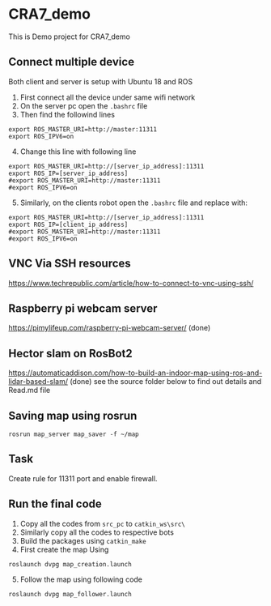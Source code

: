 # CRA7_demo
This is Demo project for CRA7_demo

## Connect multiple device 
Both client and server is setup with Ubuntu 18 and ROS

1. First connect all the device under same wifi network
2. On the server pc open the `.bashrc` file
3. Then find the followind lines
```
export ROS_MASTER_URI=http://master:11311
export ROS_IPV6=on
```
4. Change this line with following line
```
export ROS_MASTER_URI=http://[server_ip_address]:11311
export ROS_IP=[server_ip_address]
#export ROS_MASTER_URI=http://master:11311
#export ROS_IPV6=on
```
5. Similarly, on the clients robot open the `.bashrc` file and replace with:
```
export ROS_MASTER_URI=http://[server_ip_address]:11311
export ROS_IP=[client_ip_address]
#export ROS_MASTER_URI=http://master:11311
#export ROS_IPV6=on
```
## VNC Via SSH resources
https://www.techrepublic.com/article/how-to-connect-to-vnc-using-ssh/

## Raspberry pi webcam server 
https://pimylifeup.com/raspberry-pi-webcam-server/
(done)

## Hector slam on RosBot2
https://automaticaddison.com/how-to-build-an-indoor-map-using-ros-and-lidar-based-slam/ (done)
see the source folder below to find out details and Read.md file

## Saving map using rosrun
```
rosrun map_server map_saver -f ~/map
```
## Task
Create rule for 11311 port and enable firewall.

## Run the final code
1. Copy all the codes from `src_pc` to `catkin_ws\src\`
2. Similarly copy all the codes to respective bots
3. Build the packages using `catkin_make`
4. First create the map Using
```
roslaunch dvpg map_creation.launch
```
5. Follow the map using following code
```
roslaunch dvpg map_follower.launch
```
